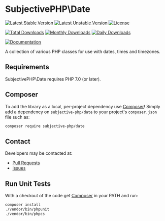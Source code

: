# SubjectivePHP\Date
[![Latest Stable Version](https://poser.pugx.org/subjective-php/date/v/stable)](https://packagist.org/packages/subjective-php/date)
[![Latest Unstable Version](https://poser.pugx.org/subjective-php/date/v/unstable)](https://packagist.org/packages/subjective-php/date)
[![License](https://poser.pugx.org/subjective-php/date/license)](https://packagist.org/packages/subjective-php/date)

[![Total Downloads](https://poser.pugx.org/subjective-php/date/downloads)](https://packagist.org/packages/subjective-php/date)
[![Monthly Downloads](https://poser.pugx.org/subjective-php/date/d/monthly)](https://packagist.org/packages/subjective-php/date)
[![Daily Downloads](https://poser.pugx.org/subjective-php/date/d/daily)](https://packagist.org/packages/subjective-php/date)

[![Documentation](https://img.shields.io/badge/reference-phpdoc-blue.svg?style=flat)](http://www.pholiophp.org/subjective-php/date)

A collection of various PHP classes for use with dates, times and timezones.

## Requirements

SubjectivePHP\Date requires PHP 7.0 (or later).

## Composer
To add the library as a local, per-project dependency use [Composer](http://getcomposer.org)! Simply add a dependency on `subjective-php/date` to your project's `composer.json` file such as:

```sh
composer require subjective-php/date
```
## Contact
Developers may be contacted at:

 * [Pull Requests](https://github.com/subjective-php/date/pulls)
 * [Issues](https://github.com/subjective-php/date/issues)

## Run Unit Tests
With a checkout of the code get [Composer](http://getcomposer.org) in your PATH and run:

```sh
composer install
./vendor/bin/phpunit
./vendor/bin/phpcs
```
